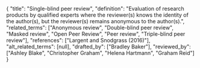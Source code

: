 {
    "title": "Single-blind peer review",
    "definition": "Evaluation of research products by qualified experts where the reviewer(s) knows the identity of the author(s), but the reviewer(s) remains anonymous to the author(s).",
    "related_terms": ["Anonymous review", "Double-blind peer review", "Masked review", "Open Peer Review", "Peer review", "Triple-blind peer review"],
    "references": ["Largent and Snodgrass (2016)"],
    "alt_related_terms": [null],
    "drafted_by": ["Bradley Baker"],
    "reviewed_by": ["Ashley Blake", "Christopher Graham", "Helena Hartmann", "Graham Reid"]
  }
